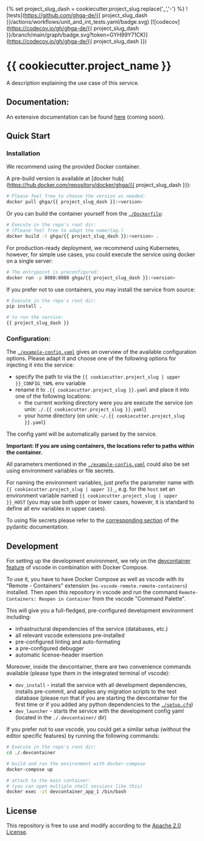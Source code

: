 {% set project_slug_dash = cookiecutter.project_slug.replace('_','-') %}
![tests](https://github.com/ghga-de/{{ project_slug_dash }}/actions/workflows/unit_and_int_tests.yaml/badge.svg)
[![codecov](https://codecov.io/gh/ghga-de/{{ project_slug_dash }}/branch/main/graph/badge.svg?token=GYH99Y71CK)](https://codecov.io/gh/ghga-de/{{ project_slug_dash }})
# {{ cookiecutter.project_name }}

A description explaining the use case of this service.

## Documentation:

An extensive documentation can be found [here](...) (coming soon).

## Quick Start
### Installation
We recommend using the provided Docker container.

A pre-build version is available at [docker hub](https://hub.docker.com/repository/docker/ghga/{{ project_slug_dash }}):
```bash
# Please feel free to choose the version as needed:
docker pull ghga/{{ project_slug_dash }}:<version>
```

Or you can build the container yourself from the [`./Dockerfile`](./Dockerfile):
```bash
# Execute in the repo's root dir:
# (Please feel free to adapt the name/tag.)
docker build -t ghga/{{ project_slug_dash }}:<version> .
```

For production-ready deployment, we recommend using Kubernetes, however,
for simple use cases, you could execute the service using docker
on a single server:
```bash
# The entrypoint is preconfigured:
docker run -p 8080:8080 ghga/{{ project_slug_dash }}:<version>
```

If you prefer not to use containers, you may install the service from source:
```bash
# Execute in the repo's root dir:
pip install .

# to run the service:
{{ project_slug_dash }}
```

### Configuration:
The [`./example-config.yaml`](./example-config.yaml) gives an overview of the available configuration options.
Please adapt it and choose one of the following options for injecting it into the service:
- specify the path to via the `{{ cookiecutter.project_slug | upper }}_CONFIG_YAML` env variable
- rename it to `.{{ cookiecutter.project_slug }}.yaml` and place it into one of the following locations:
  - the current working directory were you are execute the service (on unix: `./.{{ cookiecutter.project_slug }}.yaml`)
  - your home directory (on unix: `~/.{{ cookiecutter.project_slug }}.yaml`)

The config yaml will be automatically parsed by the service.

**Important: If you are using containers, the locations refer to paths within the container.**

All parameters mentioned in the [`./example-config.yaml`](./example-config.yaml)
could also be set using environment variables or file secrets.

For naming the environment variables, just prefix the parameter name with `{{ cookiecutter.project_slug | upper }}_`,
e.g. for the `host` set an environment variable named `{{ cookiecutter.project_slug | upper }}_HOST`
(you may use both upper or lower cases, however, it is standard to define all env
variables in upper cases).

To using file secrets please refer to the
[corresponding section](https://pydantic-docs.helpmanual.io/usage/settings/#secret-support)
of the pydantic documentation.


## Development
For setting up the development environment, we rely on the
[devcontainer feature](https://code.visualstudio.com/docs/remote/containers) of vscode
in combination with Docker Compose.

To use it, you have to have Docker Compose as well as vscode with its "Remote - Containers" extension (`ms-vscode-remote.remote-containers`) installed.
Then open this repository in vscode and run the command
`Remote-Containers: Reopen in Container` from the vscode "Command Palette".

This will give you a full-fledged, pre-configured development environment including:
- infrastructural dependencies of the service (databases, etc.)
- all relevant vscode extensions pre-installed
- pre-configured linting and auto-formating
- a pre-configured debugger
- automatic license-header insertion

Moreover, inside the devcontainer, there are two convenience commands available
(please type them in the integrated terminal of vscode):
- `dev_install` - install the service with all development dependencies,
installs pre-commit, and applies any migration scripts to the test database
(please run that if you are starting the devcontainer for the first time
or if you added any python dependencies to the [`./setup.cfg`](./setup.cfg))
- `dev_launcher` - starts the service with the development config yaml
(located in the `./.devcontainer/` dir)

If you prefer not to use vscode, you could get a similar setup (without the editor specific features)
by running the following commands:
``` bash
# Execute in the repo's root dir:
cd ./.devcontainer

# build and run the environment with docker-compose
docker-compose up

# attach to the main container:
# (you can open multiple shell sessions like this)
docker exec -it devcontainer_app_1 /bin/bash
```

## License
This repository is free to use and modify according to the [Apache 2.0 License](./LICENSE).
